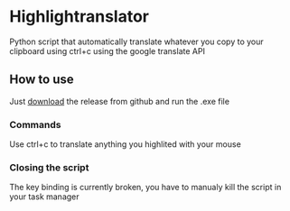 # Highlightranslator

Python script that automatically translate whatever you copy to your clipboard using ctrl+c using the google translate API

## How to use

Just [download](https://github.com/Elynejs/highlightranslator/releases) the release from github and run the .exe file

### Commands

Use ctrl+c to translate anything you highlited with your mouse

### Closing the script

The key binding is currently broken, you have to manualy kill the script in your task manager
